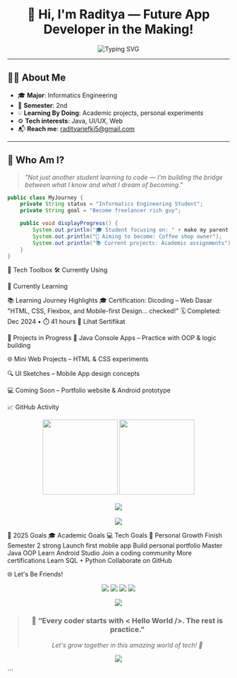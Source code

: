 <!-- Header Section -->
<h1 align="center">🌟 Hi, I'm Raditya — Future App Developer in the Making!</h1>

<p align="center">
  <img src="https://readme-typing-svg.herokuapp.com?font=Fira+Code&weight=600&pause=1000&color=00FFC2&center=true&vCenter=true&width=500&lines=Informatics+Student+%F0%9F%93%9D;Mobile+Development+Enthusiast+%F0%9F%93%B1;Tech+Explorer+%F0%9F%94%8E;Learning+1s+%26+0s+with+Passion+%F0%9F%8C%9F" alt="Typing SVG" />
</p>

---

## 🧑‍💻 About Me

- 🎓 **Major**: Informatics Engineering  
- 📍 **Semester**: 2nd  
- 💡 **Learning By Doing**: Academic projects, personal experiments  
- ⚙️ **Tech interests**: Java, UI/UX, Web  
- 📬 **Reach me**: [radityariefki5@gmail.com](mailto:radityariefki5@gmail.com)

---

## 🧠 Who Am I?

> _"Not just another student learning to code — I'm building the bridge between what I know and what I dream of becoming."_

```java
public class MyJourney {
    private String status = "Informatics Engineering Student";
    private String goal = "Become freelancer rich guy";

    public void displayProgress() {
        System.out.println("🎓 Student focusing on: " + make my parent proud first);
        System.out.println("🎯 Aiming to become: Coffee shop owner");
        System.out.println("📚 Current projects: Academic assignments");
    }
}
```
🔧 Tech Toolbox
🛠️ Currently Using





🌱 Currently Learning




📚 Learning Journey Highlights
🎓 Certification: Dicoding – Web Dasar
"HTML, CSS, Flexbox, and Mobile-first Design... checked!"
🗓️ Completed: Dec 2024 • ⏱️ 41 hours
🔗 Lihat Sertifikat

📌 Projects in Progress
🧩 Java Console Apps – Practice with OOP & logic building

🌐 Mini Web Projects – HTML & CSS experiments

🔍 UI Sketches – Mobile App design concepts

💻 Coming Soon – Portfolio website & Android prototype

📈 GitHub Activity
<p align="center"> <img height="170em" src="https://github-readme-stats.vercel.app/api?username=raditya12&show_icons=true&theme=tokyonight" /> <img height="170em" src="https://github-readme-stats.vercel.app/api/top-langs/?username=raditya12&layout=compact&theme=tokyonight" /> <br><br> <img src="https://github-readme-streak-stats.herokuapp.com/?user=raditya12&theme=tokyonight" /> <br><br> <img src="https://github-readme-activity-graph.vercel.app/graph?username=raditya12&theme=react-dark&bg_color=1A1A1A&hide_border=true&color=00FFD1&line=00FFAD&point=FFFFFF&area=true" /> </p>
🎯 2025 Goals
🎓 Academic Goals	💻 Tech Goals	🌱 Personal Growth
Finish Semester 2 strong	Launch first mobile app	Build personal portfolio
Master Java OOP	Learn Android Studio	Join a coding community
More certifications	Learn SQL + Python	Collaborate on GitHub

🌐 Let's Be Friends!
<p align="center"> <a href="mailto:radityariefki5@gmail.com"><img src="https://img.shields.io/badge/Gmail-D14836?style=for-the-badge&logo=gmail&logoColor=white"/></a> <a href="https://github.com/raditya12"><img src="https://img.shields.io/badge/GitHub-171515?style=for-the-badge&logo=github&logoColor=white"/></a> <a href="https://linkedin.com/in/raditya12"><img src="https://img.shields.io/badge/LinkedIn-0A66C2?style=for-the-badge&logo=linkedin&logoColor=white"/></a> <a href="https://instagram.com/raditya.dev"><img src="https://img.shields.io/badge/Instagram-E1306C?style=for-the-badge&logo=instagram&logoColor=white"/></a> </p>
<p align="center"> <img src="https://komarev.com/ghpvc/?username=raditya12&label=Profile+Views&color=brightgreen&style=flat-square" /> </p>
<div align="center"> <blockquote> <h3>🌱 “Every coder starts with < Hello World />. The rest is practice.”</h3> <p><i>Let's grow together in this amazing world of tech! 🚀</i></p> </blockquote> </div> <p align="center"> <img src="https://capsule-render.vercel.app/api?type=waving&color=gradient&height=100&section=footer"/> </p> ```
